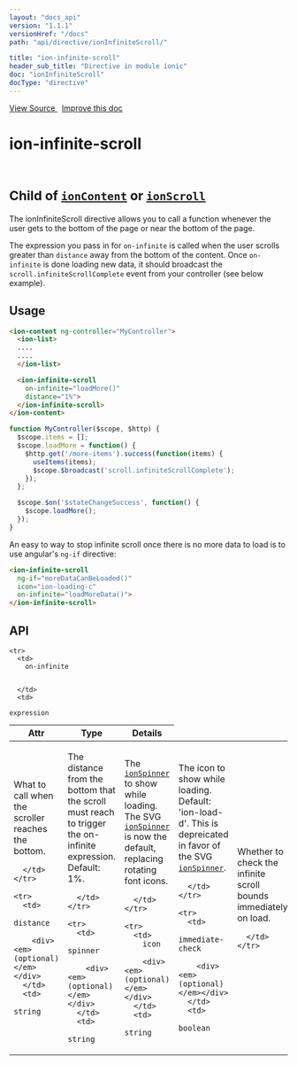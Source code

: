 ```yaml
---
layout: "docs_api"
version: "1.1.1"
versionHref: "/docs"
path: "api/directive/ionInfiniteScroll/"

title: "ion-infinite-scroll"
header_sub_title: "Directive in module ionic"
doc: "ionInfiniteScroll"
docType: "directive"
---
```


<div class="improve-docs">
  <a href='https://github.com/driftyco/ionic-v1/blob/master/js/angular/directive/infiniteScroll.js#L1'>
    View Source
  </a>
  &nbsp;
  <a href='http://github.com/driftyco/ionic/edit/master/js/angular/directive/infiniteScroll.js#L1'>
    Improve this doc
  </a>
</div>




<h1 class="api-title">

  ion-infinite-scroll


<br />
<small>
  Child of <a href="/docs/api/directive/ionContent/"><code>ionContent</code></a> or <a href="/docs/api/directive/ionScroll/"><code>ionScroll</code></a>
</small>


</h1>





The ionInfiniteScroll directive allows you to call a function whenever
the user gets to the bottom of the page or near the bottom of the page.

The expression you pass in for `on-infinite` is called when the user scrolls
greater than `distance` away from the bottom of the content.  Once `on-infinite`
is done loading new data, it should broadcast the `scroll.infiniteScrollComplete`
event from your controller (see below example).








  
<h2 id="usage">Usage</h2>
  
```html
<ion-content ng-controller="MyController">
  <ion-list>
  ....
  ....
  </ion-list>

  <ion-infinite-scroll
    on-infinite="loadMore()"
    distance="1%">
  </ion-infinite-scroll>
</ion-content>
```
```js
function MyController($scope, $http) {
  $scope.items = [];
  $scope.loadMore = function() {
    $http.get('/more-items').success(function(items) {
      useItems(items);
      $scope.$broadcast('scroll.infiniteScrollComplete');
    });
  };

  $scope.$on('$stateChangeSuccess', function() {
    $scope.loadMore();
  });
}
```

An easy to way to stop infinite scroll once there is no more data to load
is to use angular's `ng-if` directive:

```html
<ion-infinite-scroll
  ng-if="moreDataCanBeLoaded()"
  icon="ion-loading-c"
  on-infinite="loadMoreData()">
</ion-infinite-scroll>
```
  
  
<h2 id="api" style="clear:both;">API</h2>

<table class="table" style="margin:0;">
  <thead>
    <tr>
      <th>Attr</th>
      <th>Type</th>
      <th>Details</th>
    </tr>
  </thead>
  <tbody>
    
    <tr>
      <td>
        on-infinite
        
        
      </td>
      <td>
        
  <code>expression</code>
      </td>
      <td>
        <p>What to call when the scroller reaches the
bottom.</p>

        
      </td>
    </tr>
    
    <tr>
      <td>
        distance
        
        <div><em>(optional)</em></div>
      </td>
      <td>
        
  <code>string</code>
      </td>
      <td>
        <p>The distance from the bottom that the scroll must
reach to trigger the on-infinite expression. Default: 1%.</p>

        
      </td>
    </tr>
    
    <tr>
      <td>
        spinner
        
        <div><em>(optional)</em></div>
      </td>
      <td>
        
  <code>string</code>
      </td>
      <td>
        <p>The <a href="/docs/api/directive/ionSpinner/"><code>ionSpinner</code></a> to show while loading. The SVG
<a href="/docs/api/directive/ionSpinner/"><code>ionSpinner</code></a> is now the default, replacing rotating font icons.</p>

        
      </td>
    </tr>
    
    <tr>
      <td>
        icon
        
        <div><em>(optional)</em></div>
      </td>
      <td>
        
  <code>string</code>
      </td>
      <td>
        <p>The icon to show while loading. Default: &#39;ion-load-d&#39;.  This is depreicated
in favor of the SVG <a href="/docs/api/directive/ionSpinner/"><code>ionSpinner</code></a>.</p>

        
      </td>
    </tr>
    
    <tr>
      <td>
        immediate-check
        
        <div><em>(optional)</em></div>
      </td>
      <td>
        
  <code>boolean</code>
      </td>
      <td>
        <p>Whether to check the infinite scroll bounds immediately on load.</p>

        
      </td>
    </tr>
    
  </tbody>
</table>

  

  





